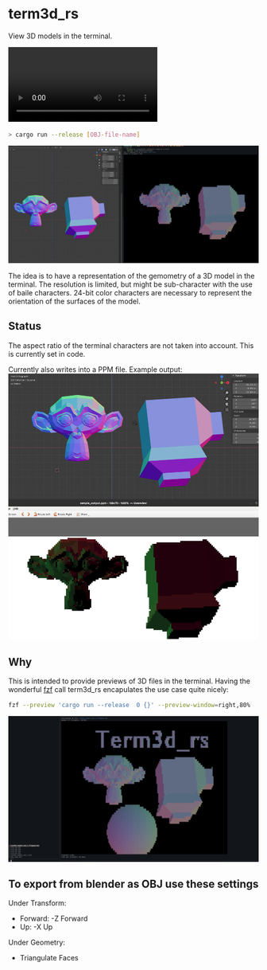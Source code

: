 # term3d_rs
View 3D models in the terminal.

![Turntable demo](./demo.mp4)

```bash
> cargo run --release [OBJ-file-name]

```

![3D models will be rendered with only gemetry taken into account](terminal.jpg "Screenshot of output of term3d in a terminal (left) and the 3D editor blender (right)")

The idea is to have a representation of the gemometry of a 3D model in the terminal. The resolution is limited, but might be sub-character with the use of baile characters. 24-bit color characters are necessary to represent the orientation of the surfaces of the model.

## Status

The aspect ratio of the terminal characters are not taken into account. This is currently set in code.

Currently also writes into a PPM file. Example output:
![3D models will be rendered with only gemetry taken into account](term3d_screenshot.jpg "Screenshot of output of term3d in PPM file (above) and the 3D editor blender (below)")

## Why

This is intended to provide previews of 3D files in the terminal. Having the wonderful [fzf](https://github.com/junegunn/fzf) call term3d_rs encapulates the use case quite nicely:
```bash
fzf --preview 'cargo run --release  0 {}' --preview-window=right,80%
```
![Term3d_rs in action in fzf](term3d_rs_in_fzf.jpg "preview field of fzf showing the term3D rendering")

## To export from blender as OBJ use these settings

Under Transform:
* Forward: -Z Forward
* Up: -X Up

Under Geometry:
* Triangulate Faces
